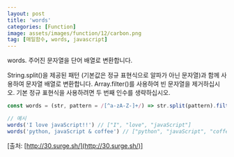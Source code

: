 ```yaml
---
layout: post
title: 'words'
categories: [Function]
image: assets/images/function/12/carbon.png
tag: [매일함수, words, javascript]
---
```


words. 주어진 문자열을 단어 배열로 변환합니다.

String.split()을 제공된 패턴 (기본값은 정규 표현식으로 알파가 아닌 문자열)과 함께 사용하여 문자열 배열로 변환합니다. Array.filter()를 사용하여 빈 문자열을 제거하십시오. 기본 정규 표현식을 사용하려면 두 번째 인수를 생략하십시오.

```javascript
const words = (str, pattern = /[^a-zA-Z-]+/) => str.split(pattern).filter(Boolean)

// 예시
words('I love javaScript!!') // ["I", "love", "javaScript"]
words('python, javaScript & coffee') // ["python", "javaScript", "coffee"]
```

[출처: [http://30.surge.sh/](http://30.surge.sh/)]
